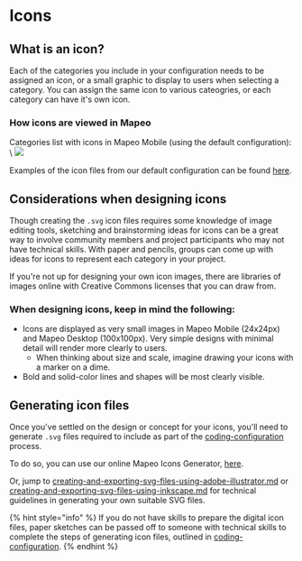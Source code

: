 # Icons

## What is an icon?

Each of the categories you include in your configuration needs to be assigned an icon, or a small graphic to display to users when selecting a category. You can assign the same icon to various cateogries, or each category can have it's own icon.&#x20;

### How icons are viewed in Mapeo

Categories list with icons in Mapeo Mobile (using the default configuration):\
\ &#x20;![](../../../../../.gitbook/assets/Categories\_screen.jpg) &#x20;

Examples of the icon files from our default configuration can be found [here](https://github.com/digidem/mapeo-default-config/tree/master/icons).

## Considerations when designing icons

Though creating the `.svg` icon files requires some knowledge of image editing tools, sketching and brainstorming ideas for icons can be a great way to involve community members and project participants who may not have technical skills. With paper and pencils, groups can come up with ideas for icons to represent each category in your project.&#x20;

If you're not up for designing your own icon images, there are libraries of images online with Creative Commons licenses that you can draw from.

### **When designing icons, keep in mind the following:**

* Icons are displayed as very small images in Mapeo Mobile (24x24px) and Mapeo Desktop (100x100px). Very simple designs with minimal detail will render more clearly to users.
  * When thinking about size and scale, imagine drawing your icons with a marker on a dime.
* Bold and solid-color lines and shapes will be most clearly visible.

## Generating icon files

Once you've settled on the design or concept for your icons, you'll need to generate `.svg` files required to include as part of the [coding-configuration](../coding-configuration/ "mention") process.&#x20;

To do so, you can use our online Mapeo Icons Generator, [here](https://icons.earthdefenderstoolkit.com/).

Or, jump to [creating-and-exporting-svg-files-using-adobe-illustrator.md](../coding-configuration/adding-icon-files/creating-and-exporting-svg-files-using-adobe-illustrator.md "mention") or [creating-and-exporting-svg-files-using-inkscape.md](../coding-configuration/adding-icon-files/creating-and-exporting-svg-files-using-inkscape.md "mention") for technical guidelines in generating your own suitable SVG files. &#x20;

{% hint style="info" %}
If you do not have skills to prepare the digital icon files, paper sketches can be passed off to someone with technical skills to complete the steps of generating icon files, outlined in [coding-configuration](../coding-configuration/ "mention").
{% endhint %}
